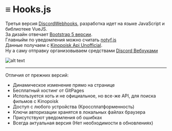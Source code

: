 # ≡ Hooks.js

Третья версия [DiscordWebhooks](https://github.com/SergioStrangeS/DiscordWebhooks), разработка идет на языке JavaScript и библиотеке VueJS. \
За дизайн отвечает [Bootstrap 5 версии](https://getbootstrap.com/docs/5.1/getting-started/introduction/). \
Главныйм по уведомления можно считать [notyf.js](https://github.com/caroso1222/notyf) \
Данные получаем с [Kinopoisk Api Unofficial](https://kinopoiskapiunofficial.tech/). \
Ну а саму отправку организовываем средствами [Discord Вебхуками](https://discord.com/developers/docs/resources/webhook) 

![alt text](C:\Users\Sergios\Desktop\hooks.js\src\main.png)

***

Отличия от прежних версий:

* Динамическое изменение прямо на странице
* Бесплатный хостинг от GitPages
* Используется хоть и не официальное, но все-же API, для поиска фильмов с Kinopoisk
* Доступ с любого устройства (Кроссплатформенность)
* Ключи авторизации хранятся в локальных файлах браузера
* Присутствуют уведомления об ошибках
* Всегда актуальная версия (Нет необходимости в обновлениях)


<!-- добавить кнопку, сбросить локальные данные (Сбросить до настроек по умолчанию) -->
<!-- Переписать информацию на главной -->
<!-- Сделать посты по умолчанию для пользователей без токена -->
<!-- Переписать UserHistory -->
<!-- При закрытии модального окна, закрывать фрейм -->
<!-- Переписать на новую версию API -->
<!-- Исправить длительность фильма -->
<!-- Истправить отображение ошибок в API КП -->

[comment]: <> (АНИМАЦИИ!)

[comment]: <> (Работа с файлами JS)

[comment]: <> (Переписать страницу с фильмом &#40;Single page&#41;)